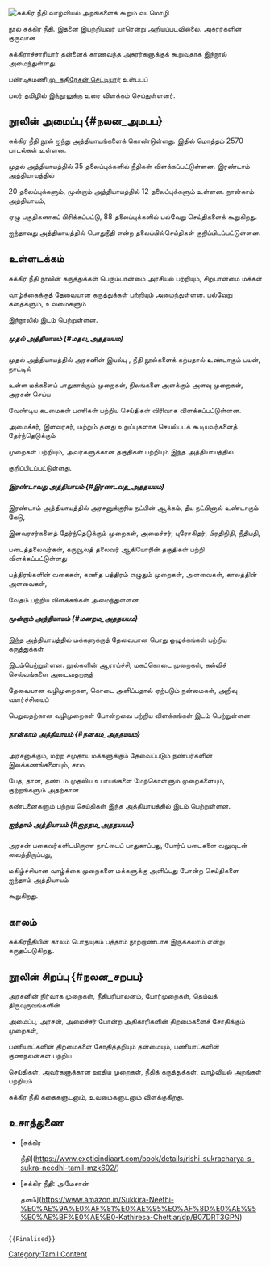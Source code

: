 ![சுக்கிர நீதி](Sukraneethi.jpg "சுக்கிர நீதி") வாழ்வியல் அறங்களைக் கூறும் வடமொழி
நூல் சுக்கிர நீதி. இதனை இயற்றியவர் யாரென்று அறியப்படவில்லை. அசுரர்களின் குருவான
சுக்கிராச்சாரியார் தன்னைக் காணவந்த அசுரர்களுக்குக் கூறுவதாக இந்நூல் அமைந்துள்ளது.
பண்டிதமணி [மு. கதிரேசன் செட்டியார்](மு._கதிரேசன்_செட்டியார் "wikilink") உள்படப்
பலர் தமிழில் இந்நூலுக்கு உரை விளக்கம் செய்துள்ளனர்.

## நூலின் அமைப்பு {#நலன_அமபப}

சுக்கிர நீதி நூல் ஐந்து அத்தியாயங்களைக் கொண்டுள்ளது. இதில் மொத்தம் 2570 பாடல்கள் உள்ளன.
முதல் அத்தியாயத்தில் 35 தலைப்புக்களில் நீதிகள் விளக்கப்பட்டுள்ளன. இரண்டாம் அத்தியாயத்தில்
20 தலைப்புக்களும், மூன்றாம் அத்தியாயத்தில் 12 தலைப்புக்களும் உள்ளன. நான்காம் அத்தியாயம்,
ஏழு பகுதிகளாகப் பிரிக்கப்பட்டு, 88 தலைப்புக்களில் பல்வேறு செய்திகளைக் கூறுகிறது.
ஐந்தாவது அத்தியாயத்தில் பொதுநீதி என்ற தலைப்பில்செய்திகள் குறிப்பிடப்பட்டுள்ளன.

## உள்ளடக்கம்

சுக்கிர நீதி நூலின் கருத்துக்கள் பெரும்பான்மை அரசியல் பற்றியும், சிறுபான்மை மக்கள்
வாழ்க்கைக்குத் தேவையான கருத்துக்கள் பற்றியும் அமைந்துள்ளன. பல்வேறு கதைகளும், உவமைகளும்
இந்நூலில் இடம் பெற்றுள்ளன.

##### முதல் அத்தியாயம் {#மதல_அததயயம}

முதல் அத்தியாயத்தில் அரசனின் இயல்பு , நீதி நூல்களைக் கற்பதால் உண்டாகும் பயன், நாட்டில்
உள்ள மக்களைப் பாதுகாக்கும் முறைகள், நிலங்களை அளக்கும் அளவு முறைகள், அரசன் செய்ய
வேண்டிய கடமைகள் பணிகள் பற்றிய செய்திகள் விரிவாக விளக்கப்பட்டுள்ளன.

அமைச்சர், இளவரசர், மற்றும் தனது உறுப்புகளாக செயல்படக் கூடியவர்களைத் தேர்ந்தெடுக்கும்
முறைகள் பற்றியும், அவர்களுக்கான தகுதிகள் பற்றியும் இந்த அத்தியாயத்தில்
குறிப்பிடப்பட்டுள்ளது.

##### இரண்டாவது அத்தியாயம் {#இரணடவத_அததயயம}

இரண்டாம் அத்தியாயத்தில் அரசனுக்குரிய நட்பின் ஆக்கம், தீய நட்பினால் உண்டாகும் கேடு,
இளவரசர்களைத் தேர்ந்தெடுக்கும் முறைகள், அமைச்சர், புரோகிதர், பிரதிநிதி, நீதிபதி,
படைத்தலைவர்கள், கருவூலத் தலைவர் ஆகியோரின் தகுதிகள் பற்றி விளக்கப்பட்டுள்ளது
பத்திரங்களின் வகைகள், கணித பத்திரம் எழுதும் முறைகள், அளவைகள், காலத்தின் அளவைகள்,
வேதம் பற்றிய விளக்கங்கள் அமைந்துள்ளன.

##### மூன்றாம் அத்தியாயம் {#மனறம_அததயயம}

இந்த அத்தியாயத்தில் மக்களுக்குத் தேவையான பொது ஒழுக்கங்கள் பற்றிய கருத்துக்கள்
இடம்பெற்றுள்ளன. நூல்களின் ஆராய்ச்சி, மகட்கொடை முறைகள், கல்விச் செல்வங்களை அடைவதறகுத்
தேவையான வழிமுறைகள, கொடை அளிப்பதால் ஏற்படும் நன்மைகள், அறிவு வளர்ச்சியைப்
பெறுவதற்கான வழிமுறைகள் போன்றவை பற்றிய விளக்கங்கள் இடம் பெற்றுள்ளன.

##### நான்காம் அத்தியாயம் {#நனகம_அததயயம}

அரசனுக்கும், மற்ற சமுதாய மக்களுக்கும் தேவைப்படும் நண்பர்களின் இலக்கணங்களையும், சாம,
பேத, தான, தண்டம் முதலிய உபாயங்களை மேற்கொள்ளும் முறைகளையும், குற்றங்களும் அதற்கான
தண்டனைகளும் பற்றய செய்திகள் இந்த அத்தியாயத்தில் இடம் பெற்றுள்ளன.

##### ஐந்தாம் அத்தியாயம் {#ஐநதம_அததயயம}

அரசன் பகைவர்களிடமிருண நாட்டைப் பாதுகாப்பது, போர்ப் படைகளை வலுவுடன் வைத்திருப்பது,
மகிழ்ச்சியான வாழ்க்கை முறைகளை மக்களுக்கு அளிப்பது போன்ற செய்திகளை ஐந்தாம் அத்தியாயம்
கூறுகிறது.

## காலம்

சுக்கிரநீதியின் காலம் பொதுயுகம் பத்தாம் நூற்றாண்டாக இருக்கலாம் என்று கருதப்படுகிறது.

## நூலின் சிறப்பு {#நலன_சறபப}

அரசனின் நிர்வாக முறைகள், நீதிபரிபாலனம், போர்முறைகள், தெய்வத் திருவுருவங்களின்
அமைப்பு, அரசன், அமைச்சர் போன்ற அதிகாரிகளின் திறமைகளைச் சோதிக்கும் முறைகள்,
பணியாட்களின் திறமைகளை சோதித்தறியும் தன்மையும், பணியாட்களின் குணநலன்கள் பற்றிய
செய்திகள், அவர்களுக்கான ஊதிய முறைகள், நீதிக் கருத்துக்கள், வாழ்வியல் அறங்கள் பற்றியும்
சுக்கிர நீதி கதைகளுடனும், உவமைகளுடனும் விளக்குகிறது.

## உசாத்துணை

-   [சுக்கிர
    நீதி](https://www.exoticindiaart.com/book/details/rishi-sukracharya-s-sukra-needhi-tamil-mzk602/)
-   [சுக்கிர நீதி: அமேசான்
    தளம்](https://www.amazon.in/Sukkira-Neethi-%E0%AE%9A%E0%AF%81%E0%AE%95%E0%AF%8D%E0%AE%95%E0%AE%BF%E0%AE%B0-Kathiresa-Chettiar/dp/B07DRT3GPN)

```{=mediawiki}
{{Finalised}}
```
[Category:Tamil Content](Category:Tamil_Content "wikilink")

